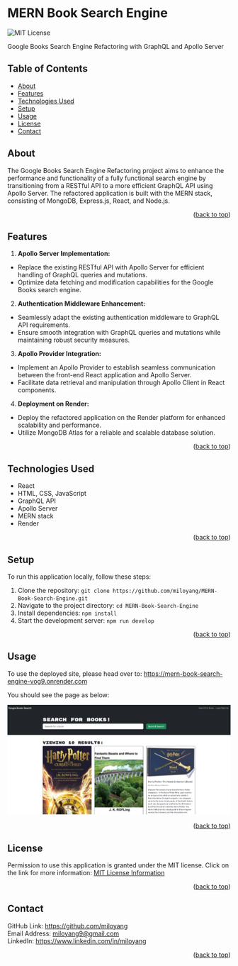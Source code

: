 <a name="readme-top"></a>
# MERN Book Search Engine

![MIT License](https://img.shields.io/badge/license-MIT-important)

Google Books Search Engine Refactoring with GraphQL and Apollo Server

## Table of Contents
- [About](#about)
- [Features](#features)
- [Technologies Used](#technologies-used)
- [Setup](#setup)
- [Usage](#usage)
- [License](#license)
- [Contact](#contact)

## About

The Google Books Search Engine Refactoring project aims to enhance the performance and functionality of a fully functional search engine by transitioning from a RESTful API to a more efficient GraphQL API using Apollo Server. The refactored application is built with the MERN stack, consisting of MongoDB, Express.js, React, and Node.js.

<p align="right">(<a href="#readme-top">back to top</a>)</p>

## Features

1. **Apollo Server Implementation:** 
- Replace the existing RESTful API with Apollo Server for efficient handling of GraphQL queries and mutations.
- Optimize data fetching and modification capabilities for the Google Books search engine.
2. **Authentication Middleware Enhancement:** 
- Seamlessly adapt the existing authentication middleware to GraphQL API requirements.
- Ensure smooth integration with GraphQL queries and mutations while maintaining robust security measures.
3. **Apollo Provider Integration:** 
- Implement an Apollo Provider to establish seamless communication between the front-end React application and Apollo Server.
- Facilitate data retrieval and manipulation through Apollo Client in React components.
4. **Deployment on Render:**
- Deploy the refactored application on the Render platform for enhanced scalability and performance.
- Utilize MongoDB Atlas for a reliable and scalable database solution.

<p align="right">(<a href="#readme-top">back to top</a>)</p>

## Technologies Used

- React
- HTML, CSS, JavaScript
- GraphQL API
- Apollo Server
- MERN stack
- Render

<p align="right">(<a href="#readme-top">back to top</a>)</p>

## Setup

To run this application locally, follow these steps:

1. Clone the repository: `git clone https://github.com/miloyang/MERN-Book-Search-Engine.git`
2. Navigate to the project directory: `cd MERN-Book-Search-Engine`
3. Install dependencies: `npm install`
4. Start the development server: `npm run develop`

<p align="right">(<a href="#readme-top">back to top</a>)</p>

## Usage

To use the deployed site, please head over to: https://mern-book-search-engine-vog9.onrender.com

You should see the page as below:

![Application's Screenshot](client/public/MERN-Book-Search-Engine.png)

<p align="right">(<a href="#readme-top">back to top</a>)</p>

## License

Permission to use this application is granted under the MIT license.
Click on the link for more information: [MIT License Information](https://opensource.org/licenses/MIT)

<p align="right">(<a href="#readme-top">back to top</a>)</p>

## Contact

GitHub Link: https://github.com/miloyang<br>
Email Address: <miloyang9@gmail.com><br>
LinkedIn: https://www.linkedin.com/in/miloyang

<p align="right">(<a href="#readme-top">back to top</a>)</p>
